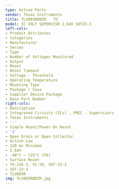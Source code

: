 ```yaml
---
type: Active Parts
vendor: Texas Instruments
title: TLV803RDBZR　　TI
model: IC VOLT SUPERVISR 2.64V SOT23-3
left-cols:
- Product Attributes
- Categories
- Manufacturer
- Series
- Type
- Number of Voltages Monitored
- Output
- Reset
- Reset Timeout
- Voltage - Threshold
- Operating Temperature
- Mounting Type
- Package / Case
- Supplier Device Package
- Base Part Number
right-cols:
- Description
- Integrated Circuits (ICs) , PMIC - Supervisors
- Texas Instruments
- '-'
- Simple Reset/Power-On Reset
- '1'
- Open Drain or Open Collector
- Active Low
- 120 ms Minimum
- 2.64V
- -40°C ~ 125°C (TA)
- Surface Mount
- TO-236-3, SC-59, SOT-23-3
- SOT-23-3
- TLV803R
img: TLV803RDBZR.jpg
---
```

